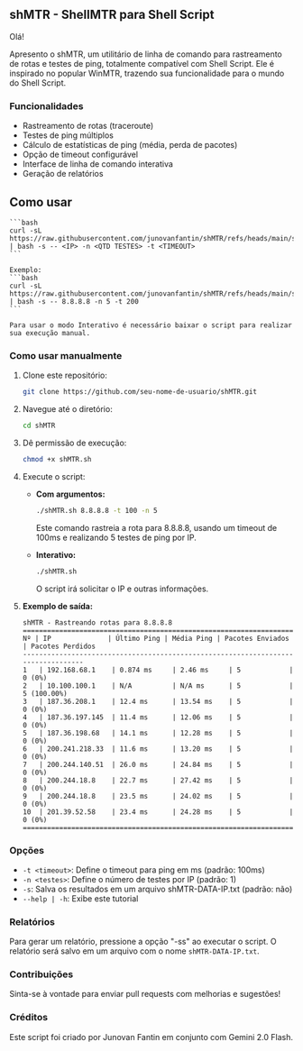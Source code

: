 ## shMTR - ShellMTR para Shell Script

Olá! 

Apresento o shMTR, um utilitário de linha de comando para rastreamento de rotas e testes de ping, totalmente compatível com Shell Script. Ele é inspirado no popular WinMTR, trazendo sua funcionalidade para o mundo do Shell Script.

### Funcionalidades

*   Rastreamento de rotas (traceroute)
*   Testes de ping múltiplos
*   Cálculo de estatísticas de ping (média, perda de pacotes)
*   Opção de timeout configurável
*   Interface de linha de comando interativa
*   Geração de relatórios

## Como usar 
    ```bash
    curl -sL https://raw.githubusercontent.com/junovanfantin/shMTR/refs/heads/main/shMTR.sh | bash -s -- <IP> -n <QTD TESTES> -t <TIMEOUT>
    ```
    
    Exemplo:
    ```bash
    curl -sL https://raw.githubusercontent.com/junovanfantin/shMTR/refs/heads/main/shMTR.sh | bash -s -- 8.8.8.8 -n 5 -t 200
    ```
    
    Para usar o modo Interativo é necessário baixar o script para realizar sua execução manual.

### Como usar manualmente

1.  Clone este repositório:

    ```bash
    git clone https://github.com/seu-nome-de-usuario/shMTR.git
    ```

2.  Navegue até o diretório:

    ```bash
    cd shMTR
    ```

3.  Dê permissão de execução:

    ```bash
    chmod +x shMTR.sh
    ```

4.  Execute o script:

    *   **Com argumentos:**

        ```bash
        ./shMTR.sh 8.8.8.8 -t 100 -n 5
        ```

        Este comando rastreia a rota para 8.8.8.8, usando um timeout de 100ms e realizando 5 testes de ping por IP.

    *   **Interativo:**

        ```bash
        ./shMTR.sh
        ```

        O script irá solicitar o IP e outras informações.

5.  **Exemplo de saída:**

    ```
    shMTR - Rastreando rotas para 8.8.8.8
    ==================================================================================
    Nº | IP              | Último Ping | Média Ping | Pacotes Enviados | Pacotes Perdidos
    ----------------------------------------------------------------------------------
    1   | 192.168.68.1    | 0.874 ms     | 2.46 ms     | 5            | 0 (0%)
    2   | 10.100.100.1    | N/A          | N/A ms      | 5            | 5 (100.00%)
    3   | 187.36.208.1    | 12.4 ms      | 13.54 ms    | 5            | 0 (0%)
    4   | 187.36.197.145  | 11.4 ms      | 12.06 ms    | 5            | 0 (0%)
    5   | 187.36.198.68   | 14.1 ms      | 12.28 ms    | 5            | 0 (0%)
    6   | 200.241.218.33  | 11.6 ms      | 13.20 ms    | 5            | 0 (0%)
    7   | 200.244.140.51  | 26.0 ms      | 24.84 ms    | 5            | 0 (0%)
    8   | 200.244.18.8    | 22.7 ms      | 27.42 ms    | 5            | 0 (0%)
    9   | 200.244.18.8    | 23.5 ms      | 24.02 ms    | 5            | 0 (0%)
    10  | 201.39.52.58    | 23.4 ms      | 24.28 ms    | 5            | 0 (0%)
    ==================================================================================
    ```

### Opções

*   `-t <timeout>`: Define o timeout para ping em ms (padrão: 100ms)
*   `-n <testes>`: Define o número de testes por IP (padrão: 1)
*   `-s`: Salva os resultados em um arquivo shMTR-DATA-IP.txt (padrão: não)
*   `--help | -h`: Exibe este tutorial

### Relatórios

Para gerar um relatório, pressione a opção "-ss" ao executar o script. O relatório será salvo em um arquivo com o nome `shMTR-DATA-IP.txt`.

### Contribuições

Sinta-se à vontade para enviar pull requests com melhorias e sugestões!

### Créditos

Este script foi criado por Junovan Fantin em conjunto com Gemini 2.0 Flash.
